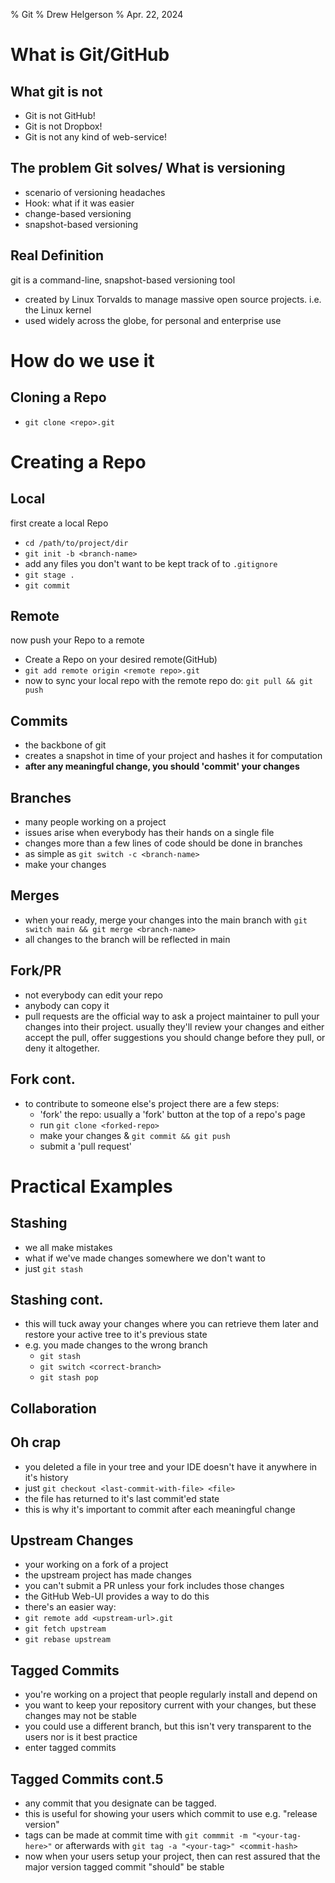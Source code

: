 % Git
% Drew Helgerson
% Apr. 22, 2024

# What is Git/GitHub

## What git is not
- Git is not GitHub!
- Git is not Dropbox!
- Git is not any kind of web-service!

## The problem Git solves/ What is versioning
- scenario of versioning headaches
- Hook: what if it was easier
- change-based versioning
- snapshot-based versioning

## Real Definition
git is a command-line, snapshot-based versioning tool
- created by Linux Torvalds to manage massive open source projects. i.e. the Linux kernel
- used widely across the globe, for personal and enterprise use

# How do we use it

## Cloning a Repo
- `git clone <repo>.git`

# Creating a Repo
## Local 
first create a local Repo
- `cd /path/to/project/dir`
- `git init -b <branch-name>`
- add any files you don't want to be kept track of to `.gitignore`
- `git stage .`
- `git commit`

## Remote 
now push your Repo to a remote
- Create a Repo on your desired remote(GitHub)
- `git add remote origin <remote repo>.git`
- now to sync your local repo with the remote repo do: `git pull && git push`

## Commits
- the backbone of git
- creates a snapshot in time of your project and hashes it for computation
- **after any meaningful change, you should 'commit' your changes**

## Branches
- many people working on a project
- issues arise when everybody has their hands on a single file
- changes more than a few lines of code should be done in branches
- as simple as `git switch -c <branch-name>`
- make your changes

## Merges
- when your ready, merge your changes into the main branch with `git switch main && git merge <branch-name>`
- all changes to the branch will be reflected in main

## Fork/PR 
- not everybody can edit your repo
- anybody can copy it
- pull requests are the official way to ask a project maintainer to pull your changes into their project. usually they'll review your changes and either accept the pull, offer suggestions you should change before they pull, or deny it altogether. 

## Fork cont.
- to contribute to someone else's project there are a few steps:
	- 'fork' the repo: usually a 'fork' button at the top of a repo's page
	- run `git clone <forked-repo>` 
	- make your changes & `git commit && git push`
	- submit a 'pull request'

# Practical Examples

## Stashing
- we all make mistakes
- what if we've made changes somewhere we don't want to
- just `git stash`

## Stashing cont.
- this will tuck away your changes where you can retrieve them later and restore your active tree to it's previous state
- e.g. you made changes to the wrong branch
	- `git stash`
	- `git switch <correct-branch>`
	- `git stash pop`

## Collaboration

## Oh crap
- you deleted a file in your tree and your IDE doesn't have it anywhere in it's history
- just `git checkout <last-commit-with-file> <file>`
- the file has returned to it's last commit'ed state
- this is why it's important to commit after each meaningful change

## Upstream Changes
- your working on a fork of a project
- the upstream project has made changes
- you can't submit a PR unless your fork includes those changes
- the GitHub Web-UI provides a way to do this
- there's an easier way:
- `git remote add <upstream-url>.git`
- `git fetch upstream`
- `git rebase upstream`

## Tagged Commits
- you're working on a project that people regularly install and depend on
- you want to keep your repository current with your changes, but these changes may not be stable
- you could use a different branch, but this isn't very transparent to the users nor is it best practice
- enter tagged commits

## Tagged Commits cont.5
- any commit that you designate can be tagged. 
- this is useful for showing your users which commit to use e.g. "release version"
- tags can be made at commit time with `git commmit -m "<your-tag-here>"` or afterwards with `git tag -a "<your-tag>" <commit-hash>`
- now when your users setup your project, then can rest assured that the major version tagged commit "should" be stable